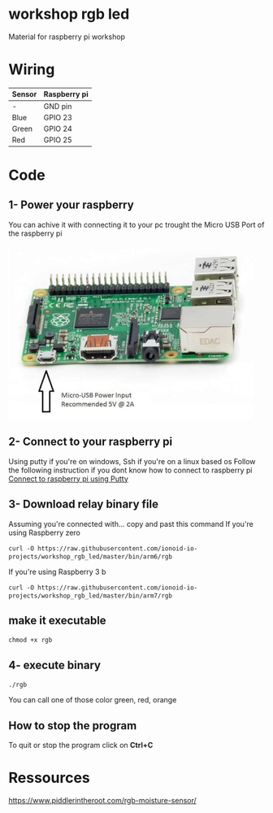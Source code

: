 # workshop rgb led
Material for raspberry pi workshop

# Wiring


|Sensor             | Raspberry pi                 |
|-------------------|---------------------------------|
|-                  | GND pin                         |
|Blue               | GPIO 23                         |
|Green              | GPIO 24                         |
|Red                | GPIO 25                         |

# Code

## 1- Power your raspberry

You can achive it with connecting it to your pc trought the Micro USB Port of the raspberry pi

![power](doc/img/1-min.jpg)

## 2- Connect to your raspberry pi
Using putty if you're on windows, Ssh if you're on a linux based os
Follow the following instruction if you dont know how to connect to raspberry pi
[Connect to raspberry pi using Putty](https://github.com/ionoid-io-projects/workshop/blob/master/doc/od-iot-raspbian-rpi-zero-windows.md#5-first-boot)

## 3- Download relay binary file

Assuming you're connected with... copy and past this command
If you're using Raspberry zero
```
curl -O https://raw.githubusercontent.com/ionoid-io-projects/workshop_rgb_led/master/bin/arm6/rgb
```

If you're using Raspberry 3 b
```
curl -O https://raw.githubusercontent.com/ionoid-io-projects/workshop_rgb_led/master/bin/arm7/rgb
```
## make it executable
```
chmod +x rgb
```

## 4- execute binary
```
./rgb
```

You can call one of those color green, red, orange  

## How to stop the program
To quit or stop the program click on **Ctrl+C**

# Ressources
https://www.piddlerintheroot.com/rgb-moisture-sensor/


